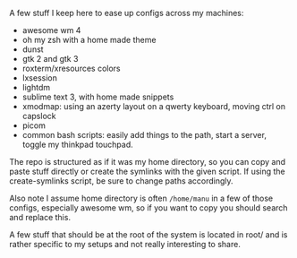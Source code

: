 A few stuff I keep here to ease up configs across my machines:

* awesome wm 4
* oh my zsh with a home made theme
* dunst
* gtk 2 and gtk 3
* roxterm/xresources colors
* lxsession
* lightdm
* sublime text 3, with home made snippets
* xmodmap: using an azerty layout on a qwerty keyboard, moving ctrl on capslock
* picom
* common bash scripts: easily add things to the path, start a server, toggle my thinkpad touchpad.

The repo is structured as if it was my home directory, so you can copy and paste stuff directly or create the symlinks with the given script. If using the create-symlinks script, be sure to change paths accordingly.

Also note I assume home directory is often `/home/manu` in a few of those configs, especially awesome wm, so if you want to copy you should search and replace this.

A few stuff that should be at the root of the system is located in root/ and is rather specific to my setups and not really interesting to share.
